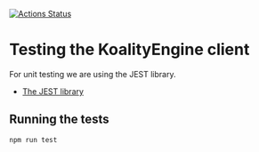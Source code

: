 [![Actions Status](https://github.com/leankoala-gmbh/leankoala-client-js/workflows/Run%20JEST%20tests/badge.svg)](https://github.com/leankoala-gmbh/leankoala-client-js/actions?query=workflow%3A%22Run+JEST+tests%22)

# Testing the KoalityEngine client

For unit testing we are using the JEST library. 

* [The JEST library](https://jestjs.io/)

## Running the tests

```shell script
npm run test
```
